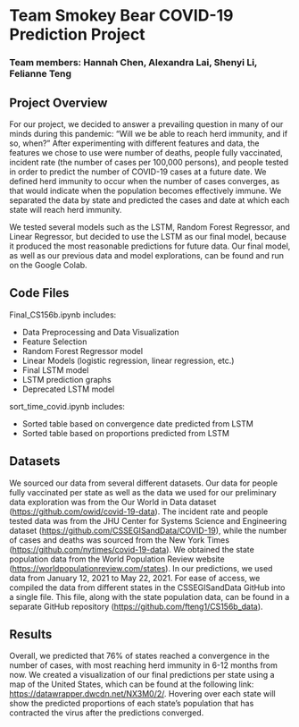 # Team Smokey Bear COVID-19 Prediction Project
### Team members: Hannah Chen, Alexandra Lai, Shenyi Li, Felianne Teng

## Project Overview 
For our project, we decided to answer a prevailing question in many of our minds during this pandemic: “Will we be able to reach herd immunity, and if so, when?” After experimenting with different features and data, the features we chose to use were number of deaths, people fully vaccinated, incident rate (the number of cases per 100,000 persons), and people tested in order to predict the number of COVID-19 cases at a future date. We defined herd immunity to occur when the number of cases converges, as that would indicate when the population becomes effectively immune. We separated the data by state and predicted the cases and date at which each state will reach herd immunity.

We tested several models such as the LSTM, Random Forest Regressor, and Linear Regressor, but decided to use the LSTM as our final model, because it produced the most reasonable predictions for future data. Our final model, as well as our previous data and model explorations, can be found and run on the Google Colab. 

## Code Files
Final_CS156b.ipynb includes:
* Data Preprocessing and Data Visualization
* Feature Selection
* Random Forest Regressor model
* Linear Models (logistic regression, linear regression, etc.)
* Final LSTM model
* LSTM prediction graphs
* Deprecated LSTM model

sort_time_covid.ipynb includes:
* Sorted table based on convergence date predicted from LSTM 
* Sorted table based on proportions predicted from LSTM

## Datasets
We sourced our data from several different datasets. Our data for people fully vaccinated per state as well as the data we used for our preliminary data exploration was from the Our World in Data dataset (https://github.com/owid/covid-19-data). The incident rate and people tested data was from the JHU Center for Systems Science and Engineering dataset (https://github.com/CSSEGISandData/COVID-19), while the number of cases and deaths was sourced from the New York Times (https://github.com/nytimes/covid-19-data). We obtained the state population data from the World Population Review website (https://worldpopulationreview.com/states). In our predictions, we used data from January 12, 2021 to May 22, 2021. For ease of access, we compiled the data from different states in the CSSEGISandData GitHub into a single file. This file, along with the state population data, can be found in a separate GitHub repository (https://github.com/fteng1/CS156b_data). 

## Results
Overall, we predicted that 76% of states reached a convergence in the number of cases, with most reaching herd immunity in 6-12 months from now. We created a visualization of our final predictions per state using a map of the United States, which can be found at the following link: https://datawrapper.dwcdn.net/NX3M0/2/. Hovering over each state will show the predicted proportions of each state’s population that has contracted the virus after the predictions converged. 
